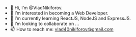 - 👋 Hi, I’m @VladNikiforov.
- 👀 I’m interested in becoming a Web Developer.
- 🌱 I’m currently learning ReactJS, NodeJS and ExpressJS.
- 💞️ I’m looking to collaborate on ...
- 📫 How to reach me: vlad40nikiforov@gmail.com

<!---
VladNikiforov/VladNikiforov is a ✨ special ✨ repository because its `README.md` (this file) appears on your GitHub profile.
You can click the Preview link to take a look at your changes.
--->
